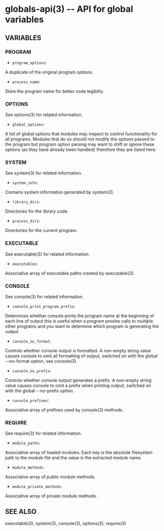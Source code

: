 globals-api(3) -- API for global variables
=============================================

## VARIABLES

### PROGRAM

* `program_options`:

A duplicate of the original program options.

* `process_name`:

Store the program name for better code legibilty.

### OPTIONS

See options(3) for related information.

* `global_options`:

A list of global options that modules may inspect
to control functionality for all programs. Modules
that do so *should* not modify the options passed to
the program but program option parsing may want to shift
or ignore these options (as they have already been handled)
therefore they are listed here.

### SYSTEM

See system(3) for related information.

* `system_info`:

Contains system information generated by system(3).

* `library_dirs`:

Directories for the library code.

* `process_dirs`:

Directories for the current program.

### EXECUTABLE

See executable(3) for related information.

* `executables`:

Associative array of executable paths created by executable(3).

### CONSOLE

See console(3) for related information.

* `console_print_program_prefix`:

Determines whether console prints the program name
at the beginning of each line of output
this is useful when a program proxies calls
to multiple other programs and you want to determine
which program is generating the output.

* `console_no_format`:

Controls whether console output is formatted.
A non-empty string value causes console to omit
all formatting of output, switched on with the global
--no-format option, see console(3).

* `console_no_prefix`:

Controls whether console output generates a prefix.
A non-empty string value causes console to omit a prefix
when printing output, switched on with the global 
--no-prefix option.

* `console_prefixes`:

Associative array of prefixes used by console(3) methods.

### REQUIRE

See require(3) for related information.

* `module_paths`:

Associative array of loaded modules. Each key is the absolute filesystem path to the module file and the value is the extracted module name.

* `module_methods`:

Associative array of public module methods.

* `module_private_methods`:

Associative array of private module methods.

## SEE ALSO

executable(3), system(3), console(3), options(3), require(3)


[VARIABLES]: #VARIABLES "VARIABLES"
[PROGRAM]: #PROGRAM "PROGRAM"
[OPTIONS]: #OPTIONS "OPTIONS"
[SYSTEM]: #SYSTEM "SYSTEM"
[EXECUTABLE]: #EXECUTABLE "EXECUTABLE"
[CONSOLE]: #CONSOLE "CONSOLE"
[REQUIRE]: #REQUIRE "REQUIRE"
[SEE ALSO]: #SEE-ALSO "SEE ALSO"


[strike(1)]: strike.1.html
[boilerplate(3)]: boilerplate.3.html
[require(3)]: require.3.html
[method(3)]: method.3.html
[http(3)]: http.3.html
[bake(1)]: bake.1.html
[rest(1)]: rest.1.html
[git(1)]: http://git-scm.com/
[bash(1)]: http://man.cx/bash(1)
[curl(1)]: http://man.cx/curl(1)
[echo(1)]: http://man.cx/echo(1)
[find(1)]: http://man.cx/find(1)
[tee(1)]: http://man.cx/tee(1)
[ronn(1)]: https://github.com/rtomayko/ronn
[github(7)]: http://github.com/
[json-sh(1)]: https://github.com/dominictarr/JSON.sh
[npm(1)]: http://npmjs.org
[ruby(3)]: http://www.ruby-lang.org/
[rake(1)]: http://rake.rubyforge.org/
[semver(7)]: http://semver.org/
[sed(1)]: http://man.cx/sed(1)
[ant(1)]: http://ant.apache.org/
[printf(1)]: http://man.cx/printf(1)
[source(1)]: http://man.cx/source(1)
[array(3)]: array.3.html
[console(3)]: console.3.html
[delegate(3)]: delegate.3.html
[executable(3)]: executable.3.html
[git(3)]: git.3.html
[globals-api(3)]: globals-api.3.html
[help(7)]: help.7.html
[json(3)]: json.3.html
[semver(3)]: semver.3.html
[strike-credits(7)]: strike-credits.7.html
[strike-tree(7)]: strike-tree.7.html
[strike(7)]: strike.7.html
[task-ant(7)]: task-ant.7.html
[task-clean(7)]: task-clean.7.html
[task-doc(7)]: task-doc.7.html
[task-list(7)]: task-list.7.html
[task-rake(7)]: task-rake.7.html
[task-semver(7)]: task-semver.7.html
[task-test(7)]: task-test.7.html
[task-todo(7)]: task-todo.7.html
